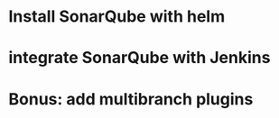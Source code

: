 # Install SonarQube with helm

# integrate SonarQube with Jenkins

# Bonus: add multibranch plugins 
